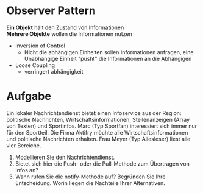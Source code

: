 # Observer Pattern 
**Ein Objekt** hält den Zustand von Informationen  
**Mehrere Objekte** wollen die Informationen nutzen

- Inversion of Control
  - Nicht die abhängigen Einheiten sollen Informationen anfragen, eine Unabhängige Einheit "pusht" die Informationen an die Abhängigen
- Loose Coupling
  - verringert abhängigkeit
# Aufgabe
Ein lokaler Nachrichtendienst bietet einen Infoservice aus der Region: politische Nachrichten, Wirtschaftsinformationen, Stellenanzeigen (Array von Texten) und Sportinfos.
Marc (Typ Sportfan) interessiert sich immer nur für den Sportteil. Die Firma Aktifry möchte alle Wirtschaftsinformationen und politische Nachrichten erhalten. Frau Meyer (Typ Allesleser) liest alle vier Bereiche.

1. Modellieren Sie den Nachrichtendienst.
2. Bietet sich hier die Push- oder die Pull-Methode zum Übertragen von Infos an? 
3. Wann rufen Sie die notify-Methode auf? Begründen Sie Ihre Entscheidung. Worin liegen die Nachteile Ihrer Alternativen.